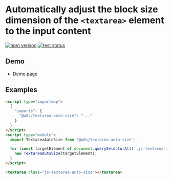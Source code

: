 # Automatically adjust the block size dimension of the `<textarea>` element to the input content

[![npm version](https://badge.fury.io/js/%40saekitominaga%2Fcustomelements-textarea-autoheight.svg)](https://www.npmjs.com/package/@saekitominaga/customelements-textarea-autoheight)
[![test status](https://github.com/SaekiTominaga/frontend/actions/workflows/textarea-auto-size-test.yml/badge.svg)](https://github.com/SaekiTominaga/frontend/actions/workflows/textarea-auto-size-test.yml)

## Demo

- [Demo page](https://saekitominaga.github.io/frontend/javascript/textarea-auto-size/demo/)

## Examples

```HTML
<script type="importmap">
  {
    "imports": {
      "@w0s/textarea-auto-size": "..."
    }
  }
</script>
<script type="module">
  import TextareaAutoSize from '@w0s/textarea-auto-size';

  for (const targetElement of document.querySelectorAll('.js-textarea-auto-size')) {
    new TextareaAutoSize(targetElement);
  }
</script>

<textarea class="js-textarea-auto-size"></textarea>
```
